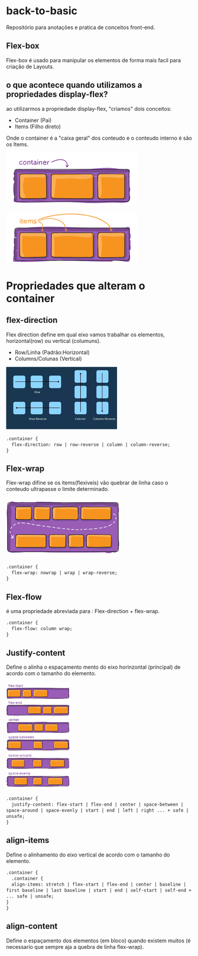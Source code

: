 # back-to-basic
Repositório para anotações e pratica de conceitos front-end.

## Flex-box

Flex-box é usado para manipular os elementos de forma mais facil para criação de Layouts.

## o que acontece quando utilizamos a propriedades display-flex?

ao utilizarmos a propriedade display-flex, "criamos" dois conceitos:

- Container (Pai)
- Items (Filho direto)

Onde o container é a "caixa geral" dos conteudo e o conteudo interno é são os Items.

![Content:Container](/src/img/container.png)

![Content:Items](/src/img/flex-content.png)


# Propriedades que alteram o container

## flex-direction

Flex direction define em qual eixo vamos trabalhar os elementos, horizontal(row) ou vertical (columuns).

- Row/Linha (Padrão:Horizontal)
- Columns/Colunas (Vertical)

![Row-Columns](/src/img/row-columns.png)

```css:
.container {
  flex-direction: row | row-reverse | column | column-reverse;
}
```



## Flex-wrap

Flex-wrap difine se os items(flexiveis) vão quebrar de linha caso o conteudo ultrapasse o limite determinado.

![flex-wrap](/src/img/flex-wrap.png)



```css:
.container {
  flex-wrap: nowrap | wrap | wrap-reverse;
}
```

## Flex-flow

é uma propriedade abreviada para  : Flex-direction +  flex-wrap.

```css:
.container {
  flex-flow: column wrap;
}
```

## Justify-content

Define o alinha  o espaçamento mento do eixo horinzontal (principal) de acordo com o tamanho do elemento.

![justify-content](/src/img/justify-content.png)


```css:
.container {
  justify-content: flex-start | flex-end | center | space-between | space-around | space-evenly | start | end | left | right ... + safe | unsafe;
}
```

## align-items

Define o alinhamento do eixo vertical de acordo com o tamanho do elemento.

```css:
.container {
  .container {
  align-items: stretch | flex-start | flex-end | center | baseline | first baseline | last baseline | start | end | self-start | self-end + ... safe | unsafe;
}
}
```

## align-content 

Define o espaçamento dos elementos (em bloco) quando existem muitos (é necessario que sempre aja a quebra de linha flex-wrap).





